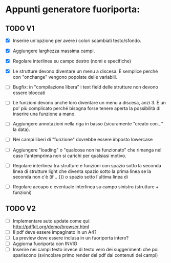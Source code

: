 # Appunti generatore fuoriporta:


## TODO V1
- [x]	Inserire un'opzione per avere i colori scambiati testo/sfondo.

- [x]	Aggiungere larghezza massima campi.

- [x] Regolare interlinea su campo destro (nomi e specifiche)

- [x]	Le strutture devono diventare un menu a discesa. È semplice perché con "onchange" vengono popolate delle variabili.

- [ ] Bugfix: in "compilazione libera" i text field delle strutture non devono essere bloccati

- [ ] Le funzioni devono anche loro diventare un menu a discesa, anzi 3. È un po' più complicato perché bisogna forse tenere aperta la possibilità di inserire una funzione a mano.

- [ ] Aggiungere annotazioni nella riga in basso (sicuramente "creato con..." la data).

- [ ] Nei campi liberi di "funzione" dovrebbe essere imposto lowercase

- [ ] Aggiungere "loading" o "qualcosa non ha funzionato" che rimanga nel caso l'antemprima non si carichi per qualsiasi motivo.

- [ ] Regolare interlinea tra strutture e funzioni con spazio sotto la seconda linea di strutture light che diventa spazio sotto la prima linea se la seconda non c'è (if... {}) o spazio sotto l'ultima linea di

- [ ] Regolare accapo e eventuale interlinea su campo sinistro (strutture + funzioni)



## TODO V2
- [ ] Implementare auto update come qui: http://pdfkit.org/demo/browser.html
- [ ] Il pdf deve essere impaginato in un A4?
- [ ] La preview deve essere inclusa in un fuoriporta intero?
- [ ] Aggiorna fuoriporta con INVIO
- [ ] Inserire nei campi testo invece di testo vero dei suggerimenti che poi spariscono (svincolare primo render del pdf dai contenuti dei campi)
